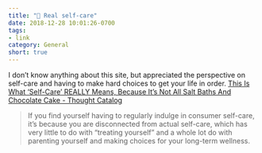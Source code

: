 ```yaml
---
title: "🔗 Real self-care"
date: 2018-12-28 10:01:26-0700
tags:
- link
category: General
short: true
---
```


I don’t know anything about this site, but appreciated the perspective on self-care and having to make hard choices to get your life in order. [This Is What ‘Self-Care’ REALLY Means, Because It’s Not All Salt Baths And Chocolate Cake - Thought Catalog](https://thoughtcatalog.com/brianna-wiest/2017/11/this-is-what-self-care-really-means-because-its-not-all-salt-baths-and-chocolate-cake/)

> If you find yourself having to regularly indulge in consumer self-care, it’s because you are disconnected from actual self-care, which has very little to do with “treating yourself” and a whole lot do with parenting yourself and making choices for your long-term wellness.
